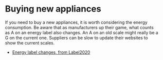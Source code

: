 # Buying new appliances

If you need to buy a new appliances, it is worth considering the energy consumption.  Be aware that as manufacturers up their game, what counts as A on an energy label also changes.  An A on an old scale might really be a G on the current one.  Suppliers can be slow to update their websites to show the current scales.  

- [Energy label changes, from Label2020](https://www.energylabel.org.uk/)